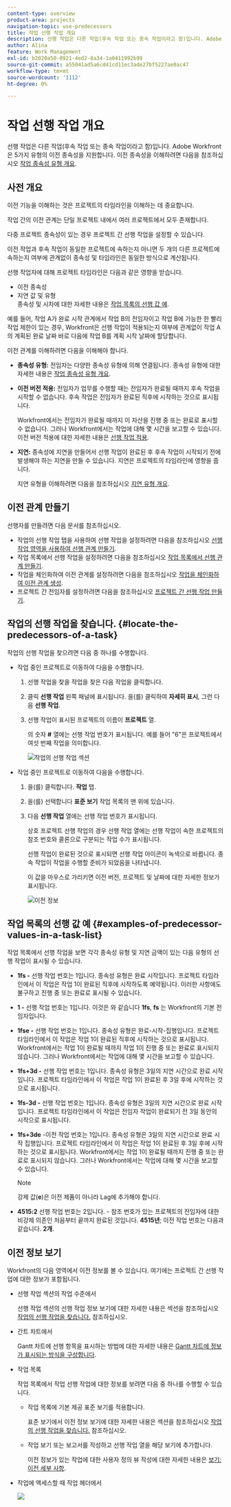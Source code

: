 ```yaml
---
content-type: overview
product-area: projects
navigation-topic: use-predecessors
title: 작업 선행 작업 개요
description: 선행 작업은 다른 작업(후속 작업 또는 종속 작업이라고 함)입니다. Adobe Workfront은 5가지 유형의 이전 종속성을 지원합니다.
author: Alina
feature: Work Management
exl-id: b2020a50-0921-4ed2-8a34-1a0411992b99
source-git-commit: a55041ad5a6cd41cd11ec3ade27bf5227ae0ac47
workflow-type: tm+mt
source-wordcount: '1112'
ht-degree: 0%

---
```


# 작업 선행 작업 개요

<!-- 

CONTEXT SENSITIVE HELP article. DO NOT CHANGE THE NAME OF THE ARTICLE/ DO NOT MOVE OR DELETE! -->

선행 작업은 다른 작업(후속 작업 또는 종속 작업이라고 함)입니다. Adobe Workfront은 5가지 유형의 이전 종속성을 지원합니다. 이전 종속성을 이해하려면 다음을 참조하십시오 [작업 종속성 유형 개요](../../../manage-work/tasks/use-prdcssrs/task-dependency-types.md).

## 사전 개요

이전 기능을 이해하는 것은 프로젝트의 타임라인을 이해하는 데 중요합니다.

작업 간의 이전 관계는 단일 프로젝트 내에서 여러 프로젝트에서 모두 존재합니다.

다중 프로젝트 종속성이 있는 경우 프로젝트 간 선행 작업을 설정할 수 있습니다.

이전 작업과 후속 작업이 동일한 프로젝트에 속하는지 아니면 두 개의 다른 프로젝트에 속하는지 여부에 관계없이 종속성 및 타임라인은 동일한 방식으로 계산됩니다.

선행 작업자에 대해 프로젝트 타임라인은 다음과 같은 영향을 받습니다.

* 이전 종속성
* 지연 값 및 유형\
   종속성 및 시차에 대한 자세한 내용은 [작업 목록의 선행 값 예](#examples-of-predecessor-values-in-a-task-list).

예를 들어, 작업 A가 완료 시작 관계에서 작업 B의 전임자이고 작업 B에 가능한 한 빨리 작업 제한이 있는 경우, Workfront은 선행 작업이 적용되는지 여부에 관계없이 작업 A의 계획된 완료 날짜 바로 다음에 작업 B를 계획 시작 날짜에 할당합니다.

이전 관계를 이해하려면 다음을 이해해야 합니다.

* **종속성 유형:** 전임자는 다양한 종속성 유형에 의해 연결됩니다. 종속성 유형에 대한 자세한 내용은 [작업 종속성 유형 개요](../../../manage-work/tasks/use-prdcssrs/task-dependency-types.md).

* **이전 버전 적용:** 전임자가 업무를 수행할 때는 전임자가 완료될 때까지 후속 작업을 시작할 수 없습니다. 후속 작업은 전임자가 완료된 직후에 시작하는 것으로 표시됩니다.

   Workfront에서는 전임자가 완료될 때까지 이 자산을 진행 중 또는 완료로 표시할 수 없습니다. 그러나 Workfront에서는 작업에 대해 몇 시간을 보고할 수 있습니다.\
   이전 버전 적용에 대한 자세한 내용은 [선행 작업 적용](../../../manage-work/tasks/use-prdcssrs/enforced-predecessors.md).

* **지연:** 종속성에 지연을 만들어서 선행 작업이 완료된 후 후속 작업이 시작되기 전에 발생해야 하는 지연을 만들 수 있습니다. 지연은 프로젝트의 타임라인에 영향을 줍니다.

   지연 유형을 이해하려면 다음을 참조하십시오 [지연 유형 개요](../../../manage-work/tasks/use-prdcssrs/lag-types.md).

## 이전 관계 만들기

선행자를 만들려면 다음 문서를 참조하십시오.

* 작업의 선행 작업 탭을 사용하여 선행 작업을 설정하려면 다음을 참조하십시오 [선행 작업 영역을 사용하여 선행 관계 만들기](../../../manage-work/tasks/use-prdcssrs/create-predecessors-in-predecessors-area.md).
* 작업 목록에서 선행 작업을 설정하려면 다음을 참조하십시오 [작업 목록에서 선행 관계 만들기](../../../manage-work/tasks/use-prdcssrs/create-predecessors-on-task-list.md).
* 작업을 체인화하여 이전 관계를 설정하려면 다음을 참조하십시오 [작업을 체인화하여 이전 관계 생성](../../../manage-work/tasks/use-prdcssrs/create-predecessors-by-chaining-tasks.md).
* 프로젝트 간 전임자를 설정하려면 다음을 참조하십시오 [프로젝트 간 선행 작업 만들기](../../../manage-work/tasks/use-prdcssrs/cross-project-predecessors.md).

## 작업의 선행 작업을 찾습니다. {#locate-the-predecessors-of-a-task}

작업의 선행 작업을 찾으려면 다음 중 하나를 수행합니다.

* 작업 중인 프로젝트로 이동하여 다음을 수행합니다.

   1. 선행 작업을 찾을 작업을 찾은 다음 작업을 클릭합니다.
   1. 클릭 **선행 작업** 왼쪽 패널에 표시됩니다. 을(를) 클릭하여 **자세히 표시**, 그런 다음 **선행 작업**.
   1. 선행 작업이 표시된 프로젝트의 이름이 **프로젝트** 열.

      의 숫자 **#** 열에는 선행 작업 번호가 표시됩니다. 예를 들어 &quot;6&quot;은 프로젝트에서 여섯 번째 작업을 의미합니다.

      ![작업의 선행 작업 섹션](assets/predecessors-area-with-task-header.png)

* 작업 중인 프로젝트로 이동하여 다음을 수행합니다.

   1. 을(를) 클릭합니다. **작업** 탭.
   1. 을(를) 선택합니다 **표준 보기** 작업 목록의 맨 위에 있습니다.
   1. 다음 **선행 작업** 열에는 선행 작업 번호가 표시됩니다.

      상호 프로젝트 선행 작업의 경우 선행 작업 열에는 선행 작업이 속한 프로젝트의 참조 번호와 콜론으로 구분되는 작업 수가 표시됩니다.

      선행 작업이 완료된 것으로 표시되면 선행 작업 아이콘이 녹색으로 바뀝니다. 종속 작업이 작업을 수행할 준비가 되었음을 나타냅니다.

      이 값을 마우스로 가리키면 이전 버전, 프로젝트 및 날짜에 대한 자세한 정보가 표시됩니다.

      ![이전 정보](assets/predecessor-details-in-task-list.png)

## 작업 목록의 선행 값 예 {#examples-of-predecessor-values-in-a-task-list}

작업 목록에서 선행 작업을 보면 각각 종속성 유형 및 지연 금액이 있는 다음 유형의 선행 작업이 표시될 수 있습니다.

* **1fs -** 선행 작업 번호는 1입니다. 종속성 유형은 완료 시작입니다. 프로젝트 타임라인에서 이 작업은 작업 1이 완료된 직후에 시작하도록 예약됩니다. 이러한 사항에도 불구하고 진행 중 또는 완료로 표시될 수 있습니다.
* **1 -** 선행 작업 번호는 1입니다. 이것은 와 같습니다 **1fs**, **fs** 는 Workfront의 기본 전임자입니다.

* **1fse -** 선행 작업 번호는 1입니다. 종속성 유형은 완료-시작-집행입니다. 프로젝트 타임라인에서 이 작업은 작업 1이 완료된 직후에 시작하는 것으로 표시됩니다. Workfront에서는 작업 1이 완료될 때까지 작업 1이 진행 중 또는 완료로 표시되지 않습니다. 그러나 Workfront에서는 작업에 대해 몇 시간을 보고할 수 있습니다.
* **1fs+3d -** 선행 작업 번호는 1입니다. 종속성 유형은 3일의 지연 시간으로 완료 시작입니다. 프로젝트 타임라인에서 이 작업은 작업 1이 완료된 후 3일 후에 시작하는 것으로 표시됩니다.
* **1fs-3d -** 선행 작업 번호는 1입니다. 종속성 유형은 3일의 지연 시간으로 완료 시작입니다. 프로젝트 타임라인에서 이 작업은 전임자 작업이 완료되기 전 3일 동안의 시작으로 표시됩니다.
* **1fs+3de** -이전 작업 번호는 1입니다. 종속성 유형은 3일의 지연 시간으로 완료 시작 집행입니다. 프로젝트 타임라인에서 이 작업은 작업 1이 완료된 후 3일 후에 시작하는 것으로 표시됩니다. Workfront에서는 작업 1이 완료될 때까지 진행 중 또는 완료로 표시되지 않습니다. 그러나 Workfront에서는 작업에 대해 몇 시간을 보고할 수 있습니다.

   >[!NOTE]
   >
   >강제 값(**e**)은 이전 제품이 아니라 Lag에 추가해야 합니다.

* **4515:2** 선행 작업 번호는 2입니다. - 참조 번호가 있는 프로젝트의 전임자에 대한 비강제 의존인 처음부터 끝까지 완료된 것입니다. **4515년**; 이전 작업 번호는 다음과 같습니다. **2개**.

## 이전 정보 보기

Workfront의 다음 영역에서 이전 정보를 볼 수 있습니다. 여기에는 프로젝트 간 선행 작업에 대한 정보가 포함됩니다.

* 선행 작업 섹션의 작업 수준에서

   선행 작업 섹션의 선행 작업 정보 보기에 대한 자세한 내용은 섹션을 참조하십시오 [작업의 선행 작업을 찾습니다.](#locate-the-predecessors-of-a-task) 참조하십시오.

* 간트 차트에서

   Gantt 차트에 선행 항목을 표시하는 방법에 대한 자세한 내용은 [Gantt 차트에 정보가 표시되는 방식을 구성합니다](../../../manage-work/gantt-chart/use-the-gantt-chart/configure-info-on-gantt-chart.md).

* 작업 목록

   작업 목록에서 작업 선행 작업에 대한 정보를 보려면 다음 중 하나를 수행할 수 있습니다.

   * 작업 목록에 기본 제공 표준 보기를 적용합니다.

      표준 보기에서 이전 정보 보기에 대한 자세한 내용은 섹션을 참조하십시오 [작업의 선행 작업을 찾습니다.](#locate-the-predecessors-of-a-task) 참조하십시오.

   * 작업 보기 또는 보고서를 작성하고 선행 작업 열을 해당 보기에 추가합니다.

      이전 정보가 있는 작업에 대한 사용자 정의 뷰 작성에 대한 자세한 내용은 [보기: 이전 세부 사항](../../../reports-and-dashboards/reports/custom-view-filter-grouping-samples/view-predecessor-details.md).

* 작업에 액세스할 때 작업 헤더에서

   ![](assets/qs-predecessor-info-in-task-header-350x141.png)
